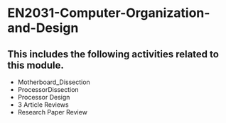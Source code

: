 # EN2031-Computer-Organization-and-Design

## This includes the following activities related to this module.
* Motherboard_Dissection
* ProcessorDissection
* Processor Design
* 3 Article Reviews
* Research Paper Review
